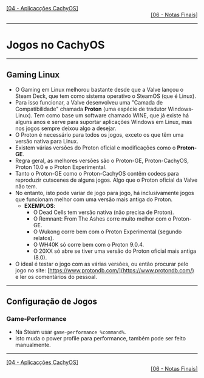 <div align="left">
  <a href="https://github.com/DarKouto/guia-instalacao-linux-pt-pt/blob/main/04-Aplicacoes-CachyOS.md">[04 - Aplicacções CachyOS]</a>
</div>
<div align="right">
  <a href="https://github.com/DarKouto/guia-instalacao-linux-pt-pt/blob/main/06-Notas-Finais.md">[06 - Notas Finais]</a>
</div>
<hr>

# Jogos no CachyOS

---

## Gaming Linux
- O Gaming em Linux melhorou bastante desde que a Valve lançou o Steam Deck, que tem como sistema operativo o SteamOS (que é Linux).
- Para isso funcionar, a Valve desenvolveu uma "Camada de Compatibilidade" chamada **Proton** (uma espécie de tradutor Windows-Linux). Tem como base um software chamado WINE, que já existe há alguns anos e serve para suportar aplicações Windows em Linux, mas nos jogos sempre deixou algo a desejar.
- O Proton é necessário para todos os jogos, exceto os que têm uma versão nativa para Linux.
- Existem várias versões do Proton oficial e modificações como o **Proton-GE**.
- Regra geral, as melhores versões são o Proton-GE, Proton-CachyOS, Proton 10.0 e o Proton Experimental.
- Tanto o Proton-GE como o Proton-CachyOS contêm codecs para reproduzir cutscenes de alguns jogos. Algo que o Proton oficial da Valve não tem.
- No entanto, isto pode variar de jogo para jogo, há inclusivamente jogos que funcionam melhor com uma versão mais antiga do Proton.
  - **EXEMPLOS**:
    - O Dead Cells tem versão nativa (não precisa de Proton).
    - O Remnant: From The Ashes corre muito melhor com o Proton-GE.
    - O Wukong corre bem com o Proton Experimental (segundo relatos).
    - O WH40K só corre bem com o Proton 9.0.4.
    - O 20XX só abre se tiver uma versão do Proton oficial mais antiga (8.0).
- O ideal é testar o jogo com as várias versões, ou então procurar pelo jogo no site: [https://www.protondb.com/](https://www.protondb.com/) e ler os comentários do pessoal.

---

## Configuração de Jogos

### Game-Performance
- Na Steam usar `game-performance %command%`.
- Isto muda o power profile para performance, também pode ser feito manualmente.

<hr>
<div align="left">
  <a href="https://github.com/DarKouto/guia-instalacao-linux-pt-pt/blob/main/04-Aplicacoes-CachyOS.md">[04 - Aplicacções CachyOS]</a>
</div>
<div align="right">
  <a href="https://github.com/DarKouto/guia-instalacao-linux-pt-pt/blob/main/06-Notas-Finais.md">[06 - Notas Finais]</a>
</div>
